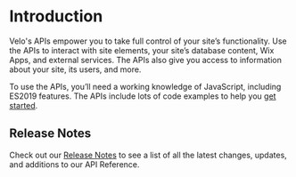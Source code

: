 # Introduction

Velo's APIs empower you to take full control of your site’s functionality. Use the APIs to interact with site elements, your site’s database content, Wix Apps, and external services. The APIs also give you access to information about your site, its users, and more.

To use the APIs, you’ll need a working knowledge of JavaScript, including ES2019 features. The APIs include lots of code examples to help you [get started](tutorials/getting-started).


## Release Notes

Check out our [Release Notes](https://www.wix.com/velo/reference/release-notes.md) to see a list of all the latest changes, updates, and additions to our API Reference.

